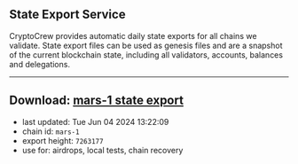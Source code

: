 ## State Export Service
CryptoCrew provides automatic daily state exports for all chains we validate. State export files can be used as genesis files and are a snapshot of the current blockchain state, including all validators, accounts, balances and delegations.

---
**Download: [mars-1 state export](https://dl-eu2.ccvalidators.com/SERVICE/mars/mars-1_export_7263177.json)**
---

- last updated: Tue Jun 04 2024 13:22:09
- chain id: `mars-1`
- export height: `7263177`
- use for: airdrops, local tests, chain recovery
